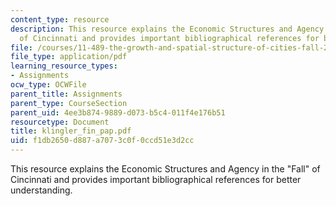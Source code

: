 ```yaml
---
content_type: resource
description: This resource explains the Economic Structures and Agency in the "Fall"
  of Cincinnati and provides important bibliographical references for better understanding.
file: /courses/11-489-the-growth-and-spatial-structure-of-cities-fall-2005/f1db2650d887a7073c0f0ccd51e3d2cc_klingler_fin_pap.pdf
file_type: application/pdf
learning_resource_types:
- Assignments
ocw_type: OCWFile
parent_title: Assignments
parent_type: CourseSection
parent_uid: 4ee3b874-9889-d073-b5c4-011f4e176b51
resourcetype: Document
title: klingler_fin_pap.pdf
uid: f1db2650-d887-a707-3c0f-0ccd51e3d2cc
---
```

This resource explains the Economic Structures and Agency in the "Fall" of Cincinnati and provides important bibliographical references for better understanding.

